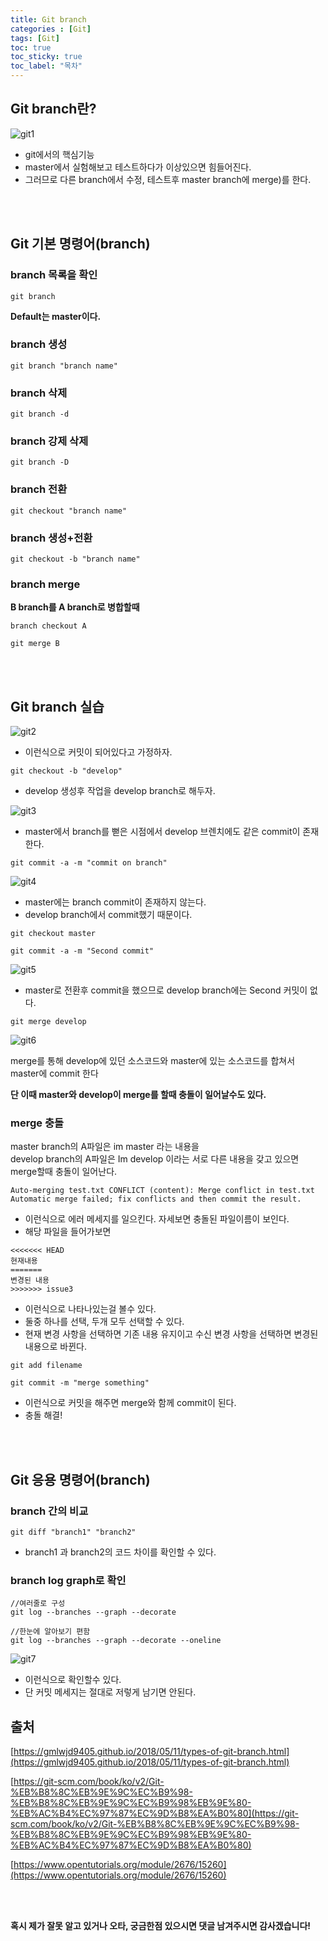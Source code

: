 ```yaml
---
title: Git branch
categories : [Git]
tags: [Git]
toc: true
toc_sticky: true
toc_label: "목차"
---
```



Git branch란?
--

![git1](/assets/img/programmingskill/2020_01_17/git1.png)

- git에서의 핵심기능
- master에서 실험해보고 테스트하다가 이상있으면 힘들어진다.
- 그러므로 다른 branch에서 수정, 테스트후 master branch에 merge)를 한다.



<br><br>


Git 기본 명령어(branch)
--

### branch 목록을 확인

```
git branch
```

**Default는 master이다.**

### branch 생성

```
git branch "branch name"
```

### branch 삭제

```
git branch -d
```

### branch 강제 삭제

```
git branch -D
```

### branch 전환

```
git checkout "branch name"
```

### branch 생성+전환

```
git checkout -b "branch name"
```

### branch merge

**B branch를 A branch로 병합할때**
  
```
branch checkout A

git merge B
```



<br><br>

Git branch 실습
--


![git2](/assets/img/programmingskill/2020_01_17/git2.png)


- 이런식으로 커밋이 되어있다고 가정하자.


```
git checkout -b "develop"
```

- develop 생성후 작업을 develop branch로 해두자.

![git3](/assets/img/programmingskill/2020_01_17/git3.png)

- master에서 branch를 뻗은 시점에서 develop 브렌치에도 같은 commit이 존재한다.

```
git commit -a -m "commit on branch"
```

![git4](/assets/img/programmingskill/2020_01_17/git4.png)

- master에는 branch commit이 존재하지 않는다.
- develop branch에서 commit했기 때문이다.

```
git checkout master

git commit -a -m "Second commit"
```

![git5](/assets/img/programmingskill/2020_01_17/git5.png)

- master로 전환후 commit을 했으므로 develop branch에는 Second 커밋이 없다.


```
git merge develop
```

![git6](/assets/img/programmingskill/2020_01_17/git6.png)

merge를 통해 develop에 있던 소스코드와 master에 있는 소스코드를 합쳐서 master에 commit 한다

**단 이때 master와 develop이 merge를 할때 충돌이 일어날수도 있다.**

### **merge 충돌**

master branch의 A파일은 im master 라는 내용을
<br>
develop branch의 A파일은 Im develop 이라는 서로 다른 내용을 갖고 있으면 merge할때 충돌이 일어난다.

```
Auto-merging test.txt CONFLICT (content): Merge conflict in test.txt Automatic merge failed; fix conflicts and then commit the result.
```

- 이런식으로 에러 메세지를 일으킨다. 자세보면 충돌된 파일이름이 보인다.
- 해당 파일을 들어가보면

```
<<<<<<< HEAD
현재내용
=======
변경된 내용
>>>>>>> issue3
```

- 이런식으로 나타나있는걸 볼수 있다.
- 둘중 하나를 선택, 두개 모두 선택할 수 있다.
- 현재 변경 사항을 선택하면 기존 내용 유지이고 수신 변경 사항을 선택하면 변경된 내용으로 바뀐다.

```
git add filename

git commit -m "merge something"
```
- 이런식으로 커밋을 해주면 merge와 함께 commit이 된다.
- 충돌 해결!

<br><br>


Git 응용 명령어(branch)
--

### branch 간의 비교

```
git diff "branch1" "branch2"
```

- branch1 과 branch2의 코드 차이를 확인할 수 있다.

### branch log graph로 확인

```
//여러줄로 구성
git log --branches --graph --decorate

//한눈에 알아보기 편함
git log --branches --graph --decorate --oneline
```


![git7](/assets/img/programmingskill/2020_01_17/git7.png)


- 이런식으로 확인할수 있다.
- 단 커밋 메세지는 절대로 저렇게 남기면 안된다.

출처
--

[https://gmlwjd9405.github.io/2018/05/11/types-of-git-branch.html](https://gmlwjd9405.github.io/2018/05/11/types-of-git-branch.html)


[https://git-scm.com/book/ko/v2/Git-%EB%B8%8C%EB%9E%9C%EC%B9%98-%EB%B8%8C%EB%9E%9C%EC%B9%98%EB%9E%80-%EB%AC%B4%EC%97%87%EC%9D%B8%EA%B0%80](https://git-scm.com/book/ko/v2/Git-%EB%B8%8C%EB%9E%9C%EC%B9%98-%EB%B8%8C%EB%9E%9C%EC%B9%98%EB%9E%80-%EB%AC%B4%EC%97%87%EC%9D%B8%EA%B0%80)

[https://www.opentutorials.org/module/2676/15260](https://www.opentutorials.org/module/2676/15260)


<br><br>



**혹시 제가 잘못 알고 있거나 오타, 궁금한점 있으시면 댓글 남겨주시면 감사겠습니다!**
